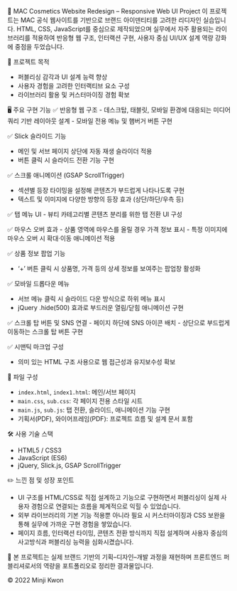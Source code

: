 💄 MAC Cosmetics Website Redesign – Responsive Web UI Project
이 프로젝트는 MAC 공식 웹사이트를 기반으로 브랜드 아이덴티티를 고려한 리디자인 실습입니다. HTML, CSS, JavaScript를 중심으로 제작되었으며 실무에서 자주 활용되는 라이브러리를 적용하여 반응형 웹 구조, 인터랙션 구현, 사용자 중심 UI/UX 설계 역량 강화에 중점을 두었습니다.

📌 프로젝트 목적
- 퍼블리싱 감각과 UI 설계 능력 향상
- 사용자 경험을 고려한 인터랙티브 요소 구성
- 라이브러리 활용 및 커스터마이징 경험 확보

🖥 주요 구현 기능
  ✅ 반응형 웹 구조
    - 데스크탑, 태블릿, 모바일 환경에 대응되는 미디어쿼리 기반 레이아웃 설계
    - 모바일 전용 메뉴 및 햄버거 버튼 구현

  ✅ Slick 슬라이드 기능
  - 메인 및 서브 페이지 상단에 자동 재생 슬라이더 적용
  - 버튼 클릭 시 슬라이드 전환 기능 구현

  ✅ 스크롤 애니메이션 (GSAP ScrollTrigger)
  - 섹션별 등장 타이밍을 설정해 콘텐츠가 부드럽게 나타나도록 구현
  - 텍스트 및 이미지에 다양한 방향의 등장 효과 (상단/하단/우측 등)

  ✅ 탭 메뉴 UI
    - 뷰티 카테고리별 콘텐츠 분리를 위한 탭 전환 UI 구성
  
  ✅ 마우스 오버 효과
    - 상품 영역에 마우스를 올릴 경우 가격 정보 표시
    - 특정 이미지에 마우스 오버 시 확대·이동 애니메이션 적용

  ✅ 상품 정보 팝업 기능
  - ‘+’ 버튼 클릭 시 상품명, 가격 등의 상세 정보를 보여주는 팝업창 활성화

  ✅ 모바일 드롭다운 메뉴
  - 서브 메뉴 클릭 시 슬라이드 다운 방식으로 하위 메뉴 표시
  - jQuery .hide(500) 효과로 부드러운 열림/닫힘 애니메이션 구현

  ✅ 스크롤 탑 버튼 및 SNS 연결
    - 페이지 하단에 SNS 아이콘 배치
    - 상단으로 부드럽게 이동하는 스크롤 탑 버튼 구현

  ✅ 시맨틱 마크업 구성
  - 의미 있는 HTML 구조 사용으로 웹 접근성과 유지보수성 확보

📁 파일 구성
- `index.html`, `index1.html`: 메인/서브 페이지
- `main.css`, `sub.css`: 각 페이지 전용 스타일 시트
- `main.js`, `sub.js`: 탭 전환, 슬라이드, 애니메이션 기능 구현
- 기획서(PDF), 와이어프레임(PDF): 프로젝트 흐름 및 설계 문서 포함

🛠 사용 기술 스택
- HTML5 / CSS3  
- JavaScript (ES6)  
- jQuery, Slick.js, GSAP ScrollTrigger

✏️ 느낀 점 및 성장 포인트
- UI 구조를 HTML/CSS로 직접 설계하고 기능으로 구현하면서 퍼블리싱이 실제 사용자 경험으로 연결되는 흐름을 체계적으로 익힐 수 있었습니다.
- 외부 라이브러리의 기본 기능 적용뿐 아니라 필요 시 커스터마이징과 CSS 보완을 통해 실무에 가까운 구현 경험을 쌓았습니다.
- 페이지 흐름, 인터랙션 타이밍, 콘텐츠 전환 방식까지 직접 설계하며 사용자 중심의 사고방식과 퍼블리싱 능력을 심화시켰습니다.

📎 본 프로젝트는 실제 브랜드 기반의 기획–디자인–개발 과정을 재현하며 프론트엔드 퍼블리셔로서의 역량을 포트폴리오로 정리한 결과물입니다.

© 2022 Minji Kwon
